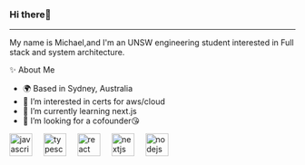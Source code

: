 
### Hi there👋
---
My name is Michael,and I'm an UNSW engineering student interested in Full stack and system architecture.



✨ About Me
- 🌍 Based in Sydney, Australia  
- 👀 I’m interested in certs for aws/cloud
- 🌱 I’m currently learning next.js
- 💞️ I’m looking for a cofounder😘




<!---
f1shyfang/f1shyfang is a ✨ special ✨ repository because its `README.md` (this file) appears on your GitHub profile.
You can click the Preview link to take a look at your changes.
🖥️ Check out my portfolio here!
🎓 B.Eng (Software) @ UNSW
💻 Skills

img here 
---
- 📫 How to reach me ...
--->

<div align="left">
  <img src="https://cdn.jsdelivr.net/gh/devicons/devicon/icons/javascript/javascript-original.svg" height="40" alt="javascript logo"  />
  <img width="12" />
  <img src="https://cdn.jsdelivr.net/gh/devicons/devicon/icons/typescript/typescript-original.svg" height="40" alt="typescript logo"  />
  <img width="12" />
  <img src="https://cdn.jsdelivr.net/gh/devicons/devicon/icons/react/react-original.svg" height="40" alt="react logo"  />
  <img width="12" />
  <img src="https://cdn.jsdelivr.net/gh/devicons/devicon/icons/nextjs/nextjs-original.svg" height="40" alt="nextjs logo"  />
  <img width="12" />
  <img src="https://cdn.jsdelivr.net/gh/devicons/devicon/icons/nodejs/nodejs-original.svg" height="40" alt="nodejs logo"  />
  <img width="12" />
</div>
